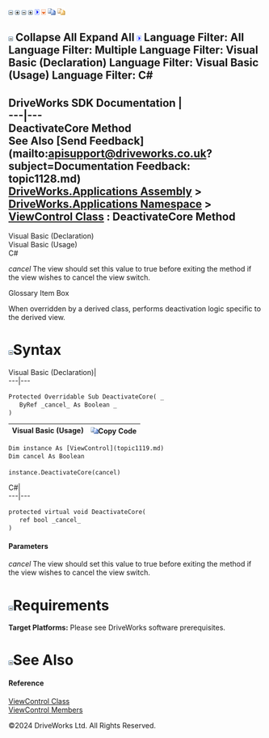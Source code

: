 ![](dotnetimages/collapse.gif) ![](dotnetimages/expand.gif) ![](dotnetimages/collapse.gif) ![](dotnetimages/expand.gif) ![](dotnetimages/drpdown.gif) ![](dotnetimages/drpdown_orange.gif) ![](dotnetimages/copycode.gif) ![](dotnetimages/copycodeHighlight.gif)

![](dotnetimages/collapse.gif) Collapse All Expand All ![](dotnetimages/drpdown.gif) Language Filter: All  Language Filter: Multiple  Language Filter: Visual Basic (Declaration) Language Filter: Visual Basic (Usage) Language Filter: C#  
---  
DriveWorks SDK Documentation  |   
---|---  
DeactivateCore Method   
See Also [Send Feedback](mailto:apisupport@driveworks.co.uk?subject=Documentation Feedback: topic1128.md)  
[DriveWorks.Applications Assembly](topic13.md) > [DriveWorks.Applications Namespace](topic16.md) > [ViewControl Class](topic1119.md) : DeactivateCore Method  
---  
  
Visual Basic (Declaration)    
Visual Basic (Usage)    
C# 

_cancel_
    The view should set this value to true before exiting the method if the view wishes to cancel the view switch.

Glossary Item Box

When overridden by a derived class, performs deactivation logic specific to the derived view. 

# ![](dotnetimages/collapse.gif)Syntax

Visual Basic (Declaration)|   
---|---  
      
    
    Protected Overridable Sub DeactivateCore( _
       ByRef _cancel_ As Boolean _
    )   
  
Visual Basic (Usage)| ![](dotnetimages/copycode.gif)Copy Code  
---|---  
      
    
    Dim instance As [ViewControl](topic1119.md)
    Dim cancel As Boolean
     
    instance.DeactivateCore(cancel)  
  
C#|   
---|---  
      
    
    protected virtual void DeactivateCore( 
       ref bool _cancel_
    )  
  
#### Parameters

 _cancel_
    The view should set this value to true before exiting the method if the view wishes to cancel the view switch.

# ![](dotnetimages/collapse.gif)Requirements

**Target Platforms:** Please see DriveWorks software prerequisites.

# ![](dotnetimages/collapse.gif)See Also

#### Reference

[ViewControl Class](topic1119.md)   
[ViewControl Members](topic1120.md)

©2024 DriveWorks Ltd. All Rights Reserved.
